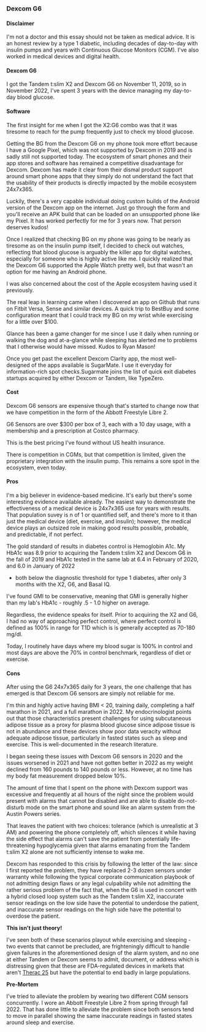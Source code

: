 ### Dexcom G6

#### Disclaimer ####

I'm not a doctor and this essay should not be taken as medical advice. It is an
honest review by a type 1 diabetic, including decades of day-to-day with
insulin pumps and years with Continuous Glucose Monitors (CGM). I've also
worked in medical devices and digital health.

#### Dexcom G6

I got the Tandem t:slim X2 and Dexcom G6 on November 11, 2019, so in November 2022, I've spent 3 years with the device managing my day-to-day
blood glucose.

#### Software ####

The first insight for me when I got the X2:G6 combo was that it was tiresome to
reach for the pump frequently just to check my blood glucose.

Getting the BG from the Dexcom G6 on my phone took more effort because I have a
Google Pixel, which was not supported by Dexcom in 2019 and is sadly still not supported today. The ecosystem of smart phones and their app stores and software has remained a competitive disadvantage for Dexcom. Dexcom has made it clear from their dismal product support around smart phone apps that they simply do not understand the fact that the usability of their products is directly impacted by the mobile ecosystem 24x7x365.

Luckily, there's a very capable individual doing custom builds of the Android version of the Dexcom app on the internet. Just go through the form and you'll receive an APK build that can be loaded on an unsupported phone like my Pixel. It has
worked perfectly for me for 3 years now. That person deserves kudos!

Once I realized that checking BG on my phone was going to be nearly as tiresome
as on the insulin pump itself, I decided to check out watches, reflecting that
blood glucose is arguably the killer app for digital watches, especially for
someone who is highly active like me. I quickly realized that the Dexcom G6 supported the Apple Watch pretty well, but that wasn't an option for me having an Android phone.

I was also concerned about the cost of the Apple ecosystem having used it
previously.

The real leap in learning came when I discovered an app on Github that runs on
Fitbit Versa, Sense and similar devices. A quick trip to BestBuy and some
configuration meant that I could track my BG on my wrist while exercising for a
little over $100. 

Glance has been a game changer for me since I use it daily
when running or walking the dog and at-a-glance while sleeping has alerted me
to problems that I otherwise would have missed. Kudos to Ryan Mason!

Once you get past the excellent Dexcom Clarity app, the most well-designed of
the apps available is SugarMate. I use it everyday for information-rich spot
checks.Sugarmate joins the list of quick exit diabetes startups acquired by
either Dexcom or Tandem, like TypeZero.

#### Cost ####

Dexcom G6 sensors are expensive though that's started to change now that we have
competition in the form of the Abbott Freestyle Libre 2. 

G6 Sensors are over $300 per box of 3, each with a 10 day usage, 
with a membership and a prescription at Costco pharmacy. 

This is the best pricing I've found without US health insurance.

There is competition in CGMs, but that competition is limited, given the proprietary integration with the insulin pump. This remains a sore spot in the ecosystem, even today.

#### Pros ####

I'm a big believer in evidence-based medicine. It's early but there's some
interesting evidence available already. The easiest way to demonstrate the
effectiveness of a medical device is 24x7x365 use for years with
results. That population suvey is n of 1 or quantified self, and there's more
to it than just the medical device (diet, exercise, and insulin);
however, the medical device plays an outsized role in making good results
possible, probable, and predictable, if not perfect.

The gold standard of results in diabetes control is Hemoglobin A1c. My HbA1c
was 8.9 prior to acquiring the Tandem t:slim X2 and Dexcom G6 in the fall of 2019 and HbA1c tested in the same lab at 6.4 in February of 2020, and 6.0 in January of 2022
 - both below the diagnostic threshold for type 1 diabetes, after only 3 months with the X2, G6, and Basal
IQ. 

I've found GMI to be conservative, meaning that GMI is generally
higher than my lab's HbA1c - roughly .5 - 1.0 higher on average.

Regardless, the evidence speaks for itself. Prior to acquiring the X2 and G6, I
had no way of approaching perfect control, where perfect control is defined as
100% in range for T1D which is is generally accepted as 70-180 mg/dl. 

Today, I routinely have days where my blood sugar is 100% in control and most days are
above the 70% in control benchmark, regardless of diet or exercise.

#### Cons ####

After using the G6 24x7x365 daily for 3 years, the one challenge that has emerged is that Dexcom G6 sensors are simply not reliable for me.

I'm thin and highly active having BMI < 20, training daily, completing a half marathon in 2021, and a full marathon in 2022. My endocrinologist points out that those characteristics present challenges for using subcutaneous adipose tissue as a proxy for plasma blood glucose since adipose tissue is not in abundance and these devices show poor data veracity without adequate adipose tissue, particularly in fasted states such as sleep and exercise. This is well-documented in the research literature.

I began seeing these issues with Dexcom G6 sensors in 2020 and the issues worsened in 2021 and have not gotten better in 2022 as my weight declined from 160 pounds to 140 pounds or less. However, at no time has my body fat measurement dropped below 10%. 

The amount of time that I spent on the phone with Dexcom support was excessive and frequently at all hours of the night since the problem would present with alarms that cannot be disabled and are able to disable do-not-disturb mode on the smart phone and sound like an alarm system from the Austin Powers series. 

That leaves the patient with two choices: tolerance (which is unrealistic at 3 AM) and powering the phone completely off, which silences it while having the side effect that alarms can't save the patient from potentially life-threatening hypoglycemia given that alarms emanating from the Tandem t:slim X2 alone are not sufficiently intense to wake me.

Dexcom has responded to this crisis by following the letter of the law: since I first reported the problem, they have replaced 2-3 dozen sensors under warranty while following the typical corporate communication playbook of not admitting design flaws or any legal culpability while not admitting the rather serious problem of the fact that, when the G6 is used in concert with a hybrid closed loop system such as the Tandem t:slim X2, inaccurate sensor readings on the low side have the potential to underdose the patient, and inaccurate sensor readings on the high side have the potential to overdose the patient. 

**This isn't just theory!**

I've seen both of these scenarios playout while exercising and sleeping - two events that cannot be precluded, are frighteningly difficult to handle given failures in the aforementioned design of the alarm system, and no one at either Tandem or Dexcom seems to admit, document, or address which is distressing given that these are FDA-regulated devices in markets that aren't [Therac 25](https://en.wikipedia.org/wiki/Therac-25) but have the potential to end badly in large populations.

**Pre-Mortem**

I've tried to alleviate the problem by wearing two different CGM sensors concurrently. I wore an Abbott Freestyle Libre 2 from spring through fall 2022. That has done little to alleviate the problem since both sensors tend to move in parallel showing the same inaccurate readings in fasted states around sleep and exercise. 
